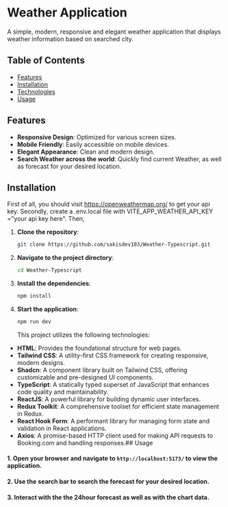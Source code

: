 
# Weather Application

A simple, modern, responsive and elegant weather application that displays weather information based on searched city.

## Table of Contents

- [Features](#features)
- [Installation](#installation)
- [Technologies](#technologies)
- [Usage](#usage)



## Features

- **Responsive Design**: Optimized for various screen sizes.
- **Mobile Friendly**: Easily accessible on mobile devices.
- **Elegant Appearance**: Clean and modern design.
- **Search Weather across the world**: Quickly find current Weather, as well as forecast for your desired location.



## Installation

First of all, you should visit https://openweathermap.org/ to get your api key. Secondly, create a .env.local file with VITE_APP_WEATHER_API_KEY ="your api key here". Then,

1. **Clone the repository**:
    ```bash
    git clone https://github.com/sakisdev103/Weather-Typescript.git
    ```
2. **Navigate to the project directory**:
    ```bash
    cd Weather-Typescript
    ```
3. **Install the dependencies**:
    ```bash
    npm install
    ```
4. **Start the application**:
    ```bash
    npm run dev
    ```

    This project utilizes the following technologies:

- **HTML**: Provides the foundational structure for web pages.
- **Tailwind CSS**: A utility-first CSS framework for creating responsive, modern designs.
- **Shadcn**: A component library built on Tailwind CSS, offering customizable and pre-designed UI components.
- **TypeScript**: A statically typed superset of JavaScript that enhances code quality and maintainability.
- **ReactJS**: A powerful library for building dynamic user interfaces.
- **Redux Toolkit**: A comprehensive toolset for efficient state management in Redux.
- **React Hook Form**: A performant library for managing form state and validation in React applications.
- **Axios**: A promise-based HTTP client used for making API requests to Booking.com and handling responses.## Usage

#### 1. Open your browser and navigate to `http://localhost:5173/` to view the application.
#### 2. Use the search bar to search the forecast for your desired location.
#### 3. Interact with the the 24hour forecast as well as with the chart data.



